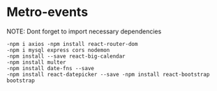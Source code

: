 # Metro-events

NOTE: Dont forget to import necessary dependencies

	-npm i axios -npm install react-router-dom
    -npm i mysql express cors nodemon 
	-npm install --save react-big-calendar  
    -npm install multer
    -npm install date-fns --save
	-npm install react-datepicker --save -npm install react-bootstrap bootstrap
 
    
    
